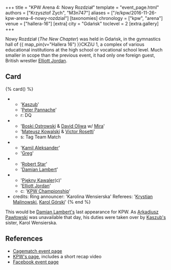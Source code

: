 +++
title = "KPW Arena 4: Nowy Rozdział"
template = "event_page.html"
authors = ["Krzysztof Zych", "M3n747"]
aliases = ["/e/kpw/2016-11-26-kpw-arena-4-nowy-rozdzial"]
[taxonomies]
chronology = ["kpw", "arena"]
venue = ["hallera-16"]
[extra]
city = "Gdańsk"
toclevel = 2
[extra.gallery]
+++

Nowy Rozdział (_The New Chapter_) was held in Gdańsk, in the gymnastics hall of {{ map_pin(v="Hallera 16") }}CKZiU 1, a complex of various educational institutions at the high school or vocational school level. Much smaller in scope than the previous event, it had only one foreign guest, British wrestler [Elliott Jordan](@/w/elliott-jordan.md).

## Card

{% card() %}
- - '[Kaszub](@/w/kaszub.md)'
  - '[Peter Pannache](@/w/peter-pannache.md)'
  - r: DQ
- - '[Boski Ostrowski](@/w/ostrowski.md) & [David Oliwa](@/w/david-oliwa.md) w/ [Mira](@/w/mira.md)'
  - '[Mateusz Kowalski](@/w/mateusz-kakareko.md) & [Victor Rosetti](@/w/rosetti.md)'
  - s: Tag Team Match
- - '[Kamil Aleksander](@/w/kamil-aleksander.md)'
  - '[Greg](@/w/greg.md)'
- - '[Robert Star](@/w/robert-star.md)'
  - '[Damian Lambert](@/w/damien-rothschild.md)'
- - '[Piękny Kawaler](@/w/piekny-kawaler.md)(c)'
  - '[Elliott Jordan](@/w/elliott-jordan.md)'
  - c: '[KPW Championship](@/c/kpw-championship.md)'
- credits:
    Ring announcer: 'Karolina Wensierska'
    Referees: '[Krystian Malinowski](@/w/krystian-malinowski.md), [Karol Górski](@/w/iskra.md)'
{% end %}

This would be [Damian Lambert's](@/w/damien-rothschild.md) last appearance for KPW. As [Arkadiusz Pawłowski](@/w/pan-pawlowski.md) was unavailable that day, his duties were taken over by [Kaszub's](@/w/kaszub.md) sister, Karol Wensierska.

## References

* [Cagematch event page](https://www.cagematch.net/?id=1&nr=169385)
* [KPW's page](https://kpwrestling.pl/events/kpw-arena-4/), includes a short recap video
* [Facebook event page](https://www.facebook.com/events/352963185043728/)
